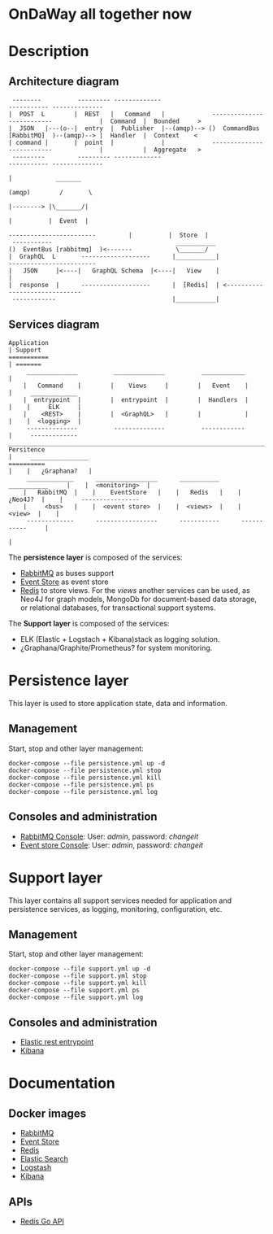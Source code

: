 OnDaWay all together now
========================

# Description

## Architecture diagram

     --------          --------- -------------                                                      ----------- --------------            
    |  POST  L        |  REST   |   Command   |             --------------------------             |  Command  |  Bounded     >           
    |  JSON   |---(o--|  entry  |  Publisher  |--(amqp)--> ()  CommandBus [RabbitMQ]  )--(amqp)--> |  Handler  |  Context    <            
    | command |       |  point  |             |             --------------------------             |           |  Aggregate   >           
     ---------         --------- -------------                                                      ----------- --------------            
                                                                                                                  |            _______    
                                                                                                                (amqp)        /       \   
                                                                                                                  |--------> |\_______/|  
                                                                                                                  |          |  Event  |  
                                                                                 ------------------------         |          |  Store  |  
     -----------                                  ___________                   ()  EventBus [rabbitmq]  )<-------            \_______/   
    |  GraphQL  L       -------------------      |___________|                   ------------------------                                 
    |   JSON     |<----|   GraphQL Schema  |<----|   View    |                               |                                            
    |  response  |      -------------------      |  [Redis]  | <------------------------------                                            
     ------------                                |___________|                                                                             


## Services diagram

    Application                                                                     | Support
    ===========                                                                     | =======
         ______________          ______________          ____________               |  
        |   Command    |        |    Views     |        |   Event    |              |     _____________
        |  entrypoint  |        |  entrypoint  |        |  Handlers  |              |    |     ELK     |
        |    <REST>    |        |  <GraphQL>   |        |            |              |    |  <logging>  |
         --------------          --------------          ------------               |     -------------
    ________________________________________________________________________________|
    Persitence                                                                      |     ________________
    ==========                                                                      |    |   ¿Graphana?   |
         _____________      _________________      ___________      ___________     |    |  <monitoring>  |
        |   RabbitMQ  |    |    EventStore   |    |   Redis   |    |  ¿Neo4J?  |    |     ----------------  
        |     <bus>   |    |  <event store>  |    |  <views>  |    |   <view>  |    |
         -------------      -----------------      -----------      -----------     |
                                                                                    |


The **persistence layer** is composed of the services:

  - [RabbitMQ](https://www.rabbitmq.com/) as buses support
  - [Event Store](https://geteventstore.com/) as event store
  - [Redis](http://redis.io) to store views. For the *views* another services can be used, as Neo4J for graph models, MongoDb for document-based data storage, or relational databases, for transactional support systems.

The **Support layer** is composed of the services:

  - ELK (Elastic + Logstach + Kibana)stack as logging solution.
  - ¿Graphana/Graphite/Prometheus? for system monitoring.


# Persistence layer 

This layer is used to store application state, data and information. 

## Management

Start, stop and other layer management: 

    docker-compose --file persistence.yml up -d
    docker-compose --file persistence.yml stop
    docker-compose --file persistence.yml kill
    docker-compose --file persistence.yml ps 
    docker-compose --file persistence.yml log 

## Consoles and administration

  - [RabbitMQ Console](http://localhost:15672): User: *admin*, password: *changeit*
  - [Event store Console](http://localhost:2113): User: *admin*, password: *changeit*


# Support layer 

This layer contains all support services needed for application and persistence services, as logging, monitoring, configuration, etc.

## Management

Start, stop and other layer management: 

    docker-compose --file support.yml up -d
    docker-compose --file support.yml stop
    docker-compose --file support.yml kill
    docker-compose --file support.yml ps 
    docker-compose --file support.yml log 

## Consoles and administration

  - [Elastic rest entrypoint](http://localhost:9200/) 
  - [Kibana](http://localhost:5601)


# Documentation

## Docker images

  - [RabbitMQ](https://hub.docker.com/_/rabbitmq/)
  - [Event Store](https://hub.docker.com/r/madkom/eventstore-docker/)
  - [Redis](https://hub.docker.com/_/redis/)
  - [Elastic Search](https://hub.docker.com/_/elasticsearch/)
  - [Logstash](https://hub.docker.com/_/logstash/)
  - [Kibana](https://hub.docker.com/_/kibana/)


## APIs

  - [Redis Go API](https://github.com/go-redis/redis)
